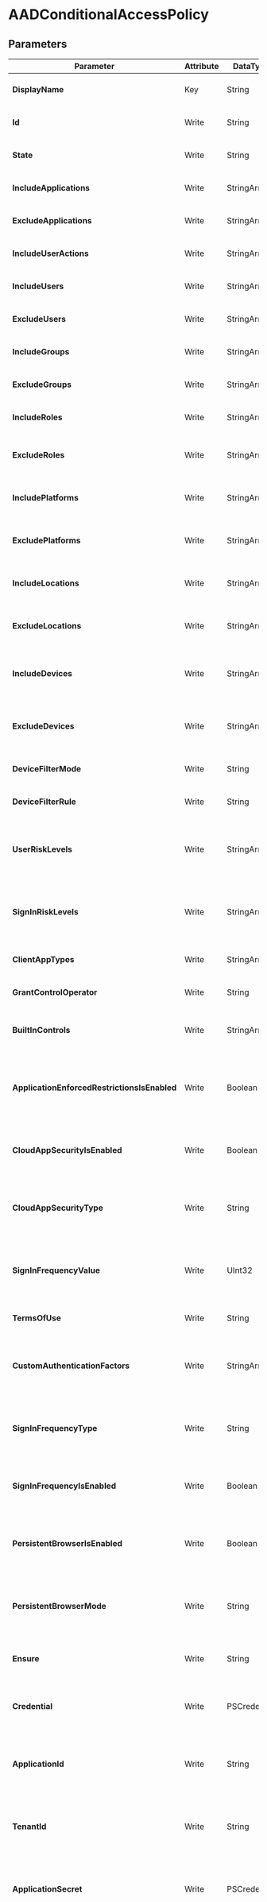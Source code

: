 ﻿# AADConditionalAccessPolicy

## Parameters

| Parameter | Attribute | DataType | Description | Allowed Values |
| --- | --- | --- | --- | --- |
| **DisplayName** | Key | String | DisplayName of the AAD CA Policy | |
| **Id** | Write | String | Specifies the GUID for the Policy. | |
| **State** | Write | String | Specifies the State of the Policy. | `disabled`, `enabled`, `enabledForReportingButNotEnforced` |
| **IncludeApplications** | Write | StringArray[] | Cloud Apps in scope of the Policy. | |
| **ExcludeApplications** | Write | StringArray[] | Cloud Apps out of scope of the Policy. | |
| **IncludeUserActions** | Write | StringArray[] | User Actions in scope of the Policy. | |
| **IncludeUsers** | Write | StringArray[] | Users in scope of the Policy. | |
| **ExcludeUsers** | Write | StringArray[] | Users out of scope of the Policy. | |
| **IncludeGroups** | Write | StringArray[] | Groups in scope of the Policy. | |
| **ExcludeGroups** | Write | StringArray[] | Groups out of scope of the Policy. | |
| **IncludeRoles** | Write | StringArray[] | AAD Admin Roles in scope of the Policy. | |
| **ExcludeRoles** | Write | StringArray[] | AAD Admin Roles out of scope of the Policy. | |
| **IncludePlatforms** | Write | StringArray[] | Client Device Platforms in scope of the Policy. | |
| **ExcludePlatforms** | Write | StringArray[] | Client Device Platforms out of scope of the Policy. | |
| **IncludeLocations** | Write | StringArray[] | AAD Named Locations in scope of the Policy. | |
| **ExcludeLocations** | Write | StringArray[] | AAD Named Locations out of scope of the Policy. | |
| **IncludeDevices** | Write | StringArray[] | Client Device Compliance states in scope of the Policy. | |
| **ExcludeDevices** | Write | StringArray[] | Client Device Compliance states out of scope of the Policy. | |
| **DeviceFilterMode** | Write | String | Client Device Filter mode of the Policy. | `include`, `exclude` |
| **DeviceFilterRule** | Write | String | Client Device Filter rule of the Policy. | |
| **UserRiskLevels** | Write | StringArray[] | AAD Identity Protection User Risk Levels in scope of the Policy. | |
| **SignInRiskLevels** | Write | StringArray[] | AAD Identity Protection Sign-in Risk Levels in scope of the Policy. | |
| **ClientAppTypes** | Write | StringArray[] | Client App types in scope of the Policy. | |
| **GrantControlOperator** | Write | String | Operator to be used for Grant Controls. | `AND`, `OR` |
| **BuiltInControls** | Write | StringArray[] | List of built-in Grant Controls to be applied by the Policy. | |
| **ApplicationEnforcedRestrictionsIsEnabled** | Write | Boolean | Specifies, whether Application Enforced Restrictions are enabled in the Policy. | |
| **CloudAppSecurityIsEnabled** | Write | Boolean | Specifies, whether Cloud App Security is enforced by the Policy. | |
| **CloudAppSecurityType** | Write | String | Specifies, what Cloud App Security control is enforced by the Policy. | |
| **SignInFrequencyValue** | Write | UInt32 | Sign in frequency time in the given unit to be enforced by the policy. | |
| **TermsOfUse** | Write | String | Display name of the terms of use to assign. | |
| **CustomAuthenticationFactors** | Write | StringArray[] | Custom Controls assigned to the grant property of this policy. | |
| **SignInFrequencyType** | Write | String | Sign in frequency unit (days/hours) to be interpreted by the policy. | `Days`, `Hours`, `` |
| **SignInFrequencyIsEnabled** | Write | Boolean | Specifies, whether sign-in frequency is enforced by the Policy. | |
| **PersistentBrowserIsEnabled** | Write | Boolean | Specifies, whether Browser Persistence is controlled by the Policy. | |
| **PersistentBrowserMode** | Write | String | Specifies, what Browser Persistence control is enforced by the Policy. | `Always`, `Never`, `` |
| **Ensure** | Write | String | Specify if the Azure AD CA Policy should exist or not. | `Present`, `Absent` |
| **Credential** | Write | PSCredential | Credentials for the Microsoft Graph delegated permissions. | |
| **ApplicationId** | Write | String | Id of the Azure Active Directory application to authenticate with. | |
| **TenantId** | Write | String | Id of the Azure Active Directory tenant used for authentication. | |
| **ApplicationSecret** | Write | PSCredential | Secret of the Azure Active Directory application to authenticate with. | |
| **CertificateThumbprint** | Write | String | Thumbprint of the Azure Active Directory application's authentication certificate to use for authentication. | |
| **ManagedIdentity** | Write | Boolean | Managed ID being used for authentication. | |

## Description

This resource configures an Azure Active Directory Conditional Access Policy.

## Permissions

### Microsoft Graph

To authenticate with the Microsoft Graph API, this resource required the following permissions:

#### Delegated permissions

- **Read**

    - Agreement.Read.All, Group.Read.All, Policy.Read.All, RoleManagement.Read.Directory, User.Read.All

- **Update**

    - Agreement.Read.All, Group.Read.All, Policy.Read.All, Policy.ReadWrite.ConditionalAccess, RoleManagement.Read.Directory, User.Read.All

#### Application permissions

- **Read**

    - NotSupported

- **Update**

    - NotSupported

## Examples

### Example 1

This example is used to test new resources and showcase the usage of new resources being worked on.
It is not meant to use as a production baseline.

```powershell
Configuration Example
{
    param(
        [Parameter(Mandatory = $true)]
        [PSCredential]
        $credsGlobalAdmin
    )
    Import-DscResource -ModuleName Microsoft365DSC

    node localhost
    {
        AADConditionalAccessPolicy 'Allin-example'
        {
            BuiltInControls            = @("Mfa", "CompliantDevice", "DomainJoinedDevice", "ApprovedApplication", "CompliantApplication")
            ClientAppTypes             = @("ExchangeActiveSync", "Browser", "MobileAppsAndDesktopClients", "Other")
            CloudAppSecurityIsEnabled  = $True
            CloudAppSecurityType       = "MonitorOnly"
            DisplayName                = "Allin-example"
            ExcludeApplications        = @("803ee9ca-3f7f-4824-bd6e-0b99d720c35c", "00000012-0000-0000-c000-000000000000", "00000007-0000-0000-c000-000000000000", "Office365")
            ExcludeDevices             = @("Compliant", "DomainJoined")
            ExcludeGroups              = @()
            ExcludeLocations           = @("Blocked Countries")
            ExcludePlatforms           = @("Windows", "WindowsPhone", "MacOS")
            ExcludeRoles               = @("Company Administrator", "Application Administrator", "Application Developer", "Cloud Application Administrator", "Cloud Device Administrator")
            ExcludeUsers               = @("admin@contoso.com", "AAdmin@contoso.com", "CAAdmin@contoso.com", "AllanD@contoso.com", "AlexW@contoso.com", "GuestsOrExternalUsers")
            GrantControlOperator       = "OR"
            IncludeApplications        = @("All")
            IncludeDevices             = @("All")
            IncludeGroups              = @()
            IncludeLocations           = @("AllTrusted")
            IncludePlatforms           = @("Android", "IOS")
            IncludeRoles               = @("Compliance Administrator")
            IncludeUserActions         = @()
            IncludeUsers               = @("Alexw@contoso.com")
            PersistentBrowserIsEnabled = $false
            PersistentBrowserMode      = ""
            SignInFrequencyIsEnabled   = $True
            SignInFrequencyType        = "Hours"
            SignInFrequencyValue       = 5
            SignInRiskLevels           = @("High", "Medium")
            State                      = "disabled"
            UserRiskLevels             = @("High", "Medium")
            Ensure                     = "Present"
            Credential                 = $credsGlobalAdmin
        }
    }
}
```

